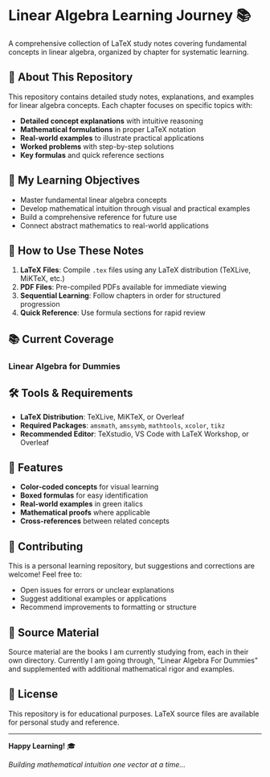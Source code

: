 # Linear Algebra Learning Journey 📚

A comprehensive collection of LaTeX study notes covering fundamental concepts in linear algebra, organized by chapter for systematic learning.

## 📖 About This Repository

This repository contains detailed study notes, explanations, and examples for linear algebra concepts. Each chapter focuses on specific topics with:

- **Detailed concept explanations** with intuitive reasoning
- **Mathematical formulations** in proper LaTeX notation  
- **Real-world examples** to illustrate practical applications
- **Worked problems** with step-by-step solutions
- **Key formulas** and quick reference sections

## 🎯 My Learning Objectives

- Master fundamental linear algebra concepts
- Develop mathematical intuition through visual and practical examples
- Build a comprehensive reference for future use
- Connect abstract mathematics to real-world applications

## 🚀 How to Use These Notes

1. **LaTeX Files**: Compile `.tex` files using any LaTeX distribution (TeXLive, MiKTeX, etc.)
2. **PDF Files**: Pre-compiled PDFs available for immediate viewing
3. **Sequential Learning**: Follow chapters in order for structured progression
4. **Quick Reference**: Use formula sections for rapid review

## 📚 Current Coverage

### Linear Algebra for Dummies
## 🛠️ Tools & Requirements

- **LaTeX Distribution**: TeXLive, MiKTeX, or Overleaf
- **Required Packages**: `amsmath`, `amssymb`, `mathtools`, `xcolor`, `tikz`
- **Recommended Editor**: TeXstudio, VS Code with LaTeX Workshop, or Overleaf

## 🎨 Features

- **Color-coded concepts** for visual learning
- **Boxed formulas** for easy identification
- **Real-world examples** in green italics
- **Mathematical proofs** where applicable
- **Cross-references** between related concepts

## 📝 Contributing

This is a personal learning repository, but suggestions and corrections are welcome! Feel free to:

- Open issues for errors or unclear explanations
- Suggest additional examples or applications
- Recommend improvements to formatting or structure

## 📖 Source Material
Source material are the books I am currently studying from, each in their own directory. Currently I am going through, "Linear Algebra For Dummies" and supplemented with additional mathematical rigor and examples.

## 📄 License

This repository is for educational purposes. LaTeX source files are available for personal study and reference.

---

**Happy Learning!** 🎓

*Building mathematical intuition one vector at a time...*
